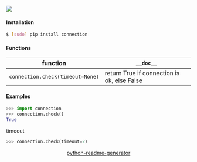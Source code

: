 <!--
https://pypi.org/project/readme-generator/
https://pypi.org/project/python-readme-generator/
-->

[![](https://img.shields.io/pypi/pyversions/connection.svg?longCache=True)](https://pypi.org/project/connection/)

#### Installation
```bash
$ [sudo] pip install connection
```

#### Functions
function|`__doc__`
-|-
`connection.check(timeout=None)` |return True if connection is ok, else False

#### Examples
```python
>>> import connection
>>> connection.check()
True
```

timeout
```python
>>> connection.check(timeout=2)
```

<p align="center">
    <a href="https://pypi.org/project/python-readme-generator/">python-readme-generator</a>
</p>